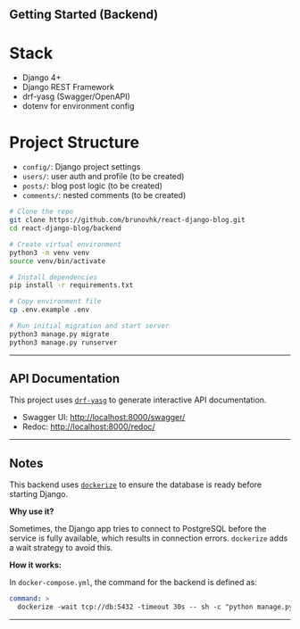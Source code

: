 ## Getting Started (Backend)

# Stack
- Django 4+
- Django REST Framework
- drf-yasg (Swagger/OpenAPI)
- dotenv for environment config

# Project Structure
- `config/`: Django project settings
- `users/`: user auth and profile (to be created)
- `posts/`: blog post logic (to be created)
- `comments/`: nested comments (to be created)

```bash
# Clone the repo
git clone https://github.com/brunovhk/react-django-blog.git
cd react-django-blog/backend

# Create virtual environment
python3 -m venv venv
source venv/bin/activate

# Install dependencies
pip install -r requirements.txt

# Copy environment file
cp .env.example .env

# Run initial migration and start server
python3 manage.py migrate
python3 manage.py runserver
```
---
## API Documentation

This project uses [`drf-yasg`](https://github.com/axnsan12/drf-yasg) to generate interactive API documentation.

- Swagger UI: [http://localhost:8000/swagger/](http://localhost:8000/swagger/)
- Redoc: [http://localhost:8000/redoc/](http://localhost:8000/redoc/)
---

## Notes

This backend uses [`dockerize`](https://github.com/jwilder/dockerize) to ensure the database is ready before starting Django.

**Why use it?**

Sometimes, the Django app tries to connect to PostgreSQL before the service is fully available, which results in connection errors. `dockerize` adds a wait strategy to avoid this.

**How it works:**

In `docker-compose.yml`, the command for the backend is defined as:

```yaml
command: >
  dockerize -wait tcp://db:5432 -timeout 30s -- sh -c "python manage.py migrate && python manage.py runserver 0.0.0.0:8000"
```
---
